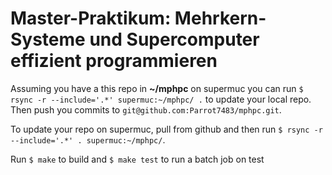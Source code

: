 # Master-Praktikum: Mehrkern-Systeme und Supercomputer effizient programmieren
 
Assuming you have a this repo in **~/mphpc** on supermuc you can run ```$ rsync -r --include='.*' supermuc:~/mphpc/ .``` to update your local repo. Then push you commits to ```git@github.com:Parrot7483/mphpc.git```. 

To update your repo on supermuc, pull from github and then run ```$ rsync -r --include='.*' . supermuc:~/mphpc/```. 

Run ```$ make``` to build and ```$ make test``` to run a batch job on test
